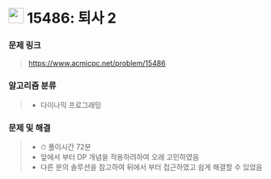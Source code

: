 # <img src="https://d2gd6pc034wcta.cloudfront.net/tier/10.svg" width="30">  15486: 퇴사 2

### 문제 링크

> https://www.acmicpc.net/problem/15486



### 알고리즘 분류

>- 다이나믹 프로그래밍



### 문제 및 해결

>- ⏱ 풀이시간 72분
>- 앞에서 부터 DP 개념을 적용하려하여 오래 고민하였음
>- 다른 분의 솔루션을 참고하여 뒤에서 부터 접근하였고 쉽게 해결할 수 있었음
